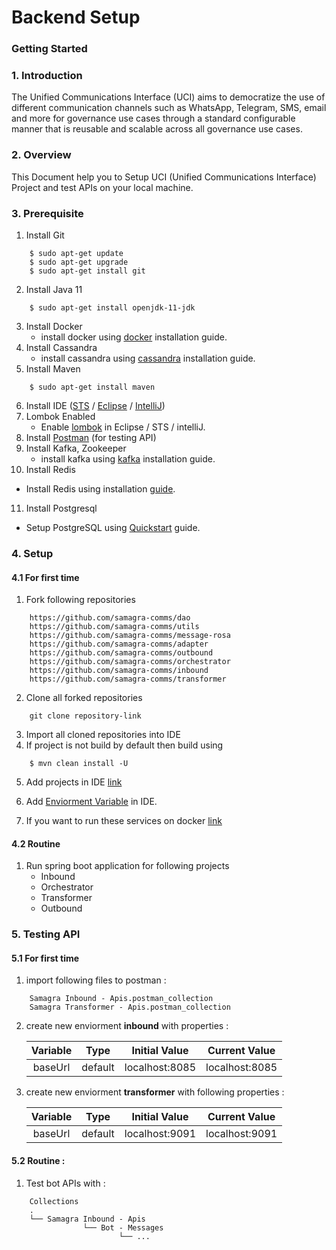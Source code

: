 # Backend Setup

### Getting Started

### 1. Introduction

The Unified Communications Interface (UCI) aims to democratize the use of different communication channels such as WhatsApp, Telegram, SMS, email and more for governance use cases through a standard configurable manner that is reusable and scalable across all governance use cases.

### 2. Overview

This Document help you to Setup UCI (Unified Communications Interface) Project and test APIs on your local machine.

### 3. Prerequisite

1. Install Git

```
    $ sudo apt-get update
    $ sudo apt-get upgrade
    $ sudo apt-get install git
```

2. Install Java 11

```
    $ sudo apt-get install openjdk-11-jdk
```

3. Install Docker
   * install docker using [docker](https://docs.docker.com/engine/install/ubuntu/) installation guide.
4. Install Cassandra
   * install cassandra using [cassandra](https://cassandra.apache.org/doc/latest/cassandra/getting\_started/installing.html) installation guide.
5. Install Maven

```
    $ sudo apt-get install maven
```

6. Install IDE ([STS](https://spring.io/tools) / [Eclipse](https://www.eclipse.org/downloads/) / [IntelliJ](https://www.jetbrains.com/idea/download/))
7. Lombok Enabled
   * Enable [lombok](https://www.baeldung.com/lombok-ide) in Eclipse / STS / intelliJ.
8. Install [Postman](https://www.postman.com/downloads/) (for testing API)
9. Install Kafka, Zookeeper
   * install kafka using [kafka](https://www.onlinetutorialspoint.com/kafka/how-to-install-apache-kafka-on-ubuntu-18-04.html) installation guide.
10. Install Redis
   * Install Redis using installation [guide](https://www.digitalocean.com/community/tutorials/how-to-install-and-secure-redis-on-ubuntu-18-04).
11. Install Postgresql
   * Setup PostgreSQL using [Quickstart](https://www.postgresql.org/download/linux/ubuntu/) guide.

### 4. Setup

#### 4.1 For first time

1. Fork following repositories

```
    https://github.com/samagra-comms/dao
    https://github.com/samagra-comms/utils
    https://github.com/samagra-comms/message-rosa
    https://github.com/samagra-comms/adapter
    https://github.com/samagra-comms/outbound
    https://github.com/samagra-comms/orchestrator
    https://github.com/samagra-comms/inbound
    https://github.com/samagra-comms/transformer
```

2. Clone all forked repositories

```
    git clone repository-link
```

3. Import all cloned repositories into IDE
4. If project is not build by default then build using

```
    $ mvn clean install -U 
```

5. Add projects in IDE [link](./setting-up-ide.md)

6. Add [Enviorment Variable](../../docs/environment-variables.md) in IDE.

7. If you want to run these services on docker [link](./build-and-execute-uci.md)

#### 4.2 Routine

1. Run spring boot application for following projects
   * Inbound
   * Orchestrator
   * Transformer
   * Outbound

### 5. Testing API

#### 5.1 For first time

1. import following files to postman :

```
    Samagra Inbound - Apis.postman_collection
    Samagra Transformer - Apis.postman_collection
```

2.  create new enviorment **inbound** with properties :

    | Variable |   Type  |  Initial Value |  Current Value |
    | :------: | :-----: | :------------: | :------------: |
    |  baseUrl | default | localhost:8085 | localhost:8085 |
3.  create new enviorment **transformer** with following properties :

    | Variable |   Type  |  Initial Value |  Current Value |
    | :------: | :-----: | :------------: | :------------: |
    |  baseUrl | default | localhost:9091 | localhost:9091 |

#### 5.2 Routine :

1. Test bot APIs with :

```
    Collections
    .
    └── Samagra Inbound - Apis 
                └── Bot - Messages
                        └── ...
```